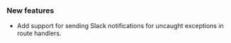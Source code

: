 ### New features

- Add support for sending Slack notifications for uncaught exceptions in route handlers.
